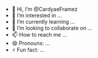 - 👋 Hi, I’m @CardyaeFramez
- 👀 I’m interested in ...
- 🌱 I’m currently learning ...
- 💞️ I’m looking to collaborate on ...
- 📫 How to reach me ...
- 😄 Pronouns: ...
- ⚡ Fun fact: ...

<!---
CardyaeFramez/CardyaeFramez is a ✨ special ✨ repository because its `README.md` (this file) appears on your GitHub profile.
You can click the Preview link to take a look at your changes.
--->
